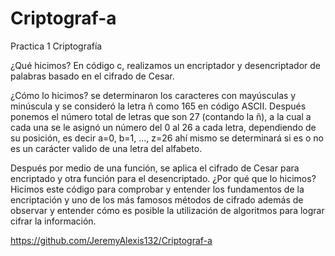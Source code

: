 # Criptograf-a

Practica 1 Criptografía

¿Qué hicimos? En código c, realizamos un encriptador y desencriptador de palabras basado en el cifrado de Cesar.

¿Cómo lo hicimos? se determinaron los caracteres con mayúsculas y minúscula y se consideró la letra ñ como 165 en código ASCII.
Después ponemos el número total de letras que son 27 (contando la ñ), a la cual a cada una se le asignó un número del 0 al 26 a cada letra, dependiendo de su posición, es decir a=0, b=1, ..., z=26 ahí mismo se determinará si es o no es un carácter valido de una letra del alfabeto.

Después por medio de una función, se aplica el cifrado de Cesar para encriptado y otra función para el desencriptado.
¿Por qué que lo hicimos?
Hicimos este código para comprobar y entender los fundamentos de la encriptación y uno de los más famosos métodos de cifrado además de observar y entender cómo es posible la utilización de algoritmos para lograr cifrar la información.

https://github.com/JeremyAlexis132/Criptograf-a

